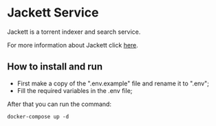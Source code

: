 # Jackett Service

Jackett is a torrent indexer and search service.

For more information about Jackett click [here][Jackett Github].

## How to install and run

- First make a copy of the ".env.example" file and rename it to ".env";
- Fill the required variables in the .env file;

After that you can run the command:

`docker-compose up -d`

[Jackett Github]: https://github.com/Jackett/Jackett
